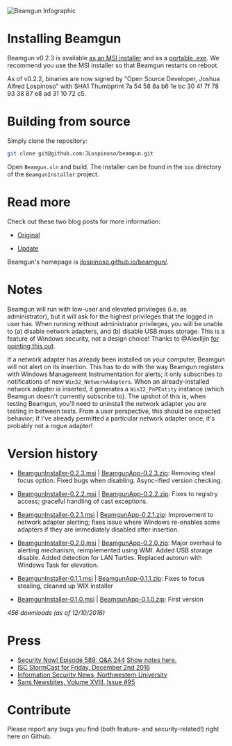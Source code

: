 ![Beamgun Infographic](https://github.com/JLospinoso/beamgun/raw/master/Readme.png)

Installing Beamgun
==

Beamgun v0.2.3 is available
[as an MSI installer](https://s3.amazonaws.com/net.lospi.beamgun/BeamgunInstaller-0.2.3.msi)
and as a [portable .exe](https://s3.amazonaws.com/net.lospi.beamgun/BeamgunApp-0.2.3.zip).
We recommend you use the MSI installer so that Beamgun restarts
on reboot.

As of v0.2.2, binaries are now signed by "Open Source Developer, Joshua Alfred Lospinoso" with SHA1 Thumbprint 7a 54 58 8a b6 1e bc 30 4f 7f 78 93 38 87 e8 ad 31 10 72 c5.

Building from source
==

Simply clone the repository:
```sh
git clone git@github.com:JLospinoso/beamgun.git
```

Open `Beamgun.sln` and build. The installer can be found in the `bin` directory of the `BeamgunInstaller` project.

Read more
==

Check out these two blog posts for more information:

* [Original](https://jlospinoso.github.io/infosec/usb%20rubber%20ducky/c%23/clr/wpf/.net/security/2016/11/15/usb-rubber-ducky-defeat.html)

* [Update](https://jlospinoso.github.io/infosec/usb%20rubber%20ducky/lan%20turtle/c%23/clr/wpf/.net/security/2016/11/30/beamgun-update-poison-tap.html)

Beamgun's homepage is [jlospinoso.github.io/beamgun/](https://jlospinoso.github.io/beamgun//).

Notes
==
Beamgun will run with low-user and elevated privileges (i.e. as administrator), but it will ask for the highest privileges that the logged in user has. When running without administrator privileges, you will be unable to (a) disable network adapters, and (b) disable USB mass storage. This is a feature of Windows security, not a design choice! Thanks to @AlexIljin [for pointing this out](https://github.com/JLospinoso/beamgun/issues/7).

If a network adapter has already been installed on your computer, Beamgun will not alert on its insertion. This has to do with the way Beamgun registers with Windows Management Instrumentation for alerts; it only subscribes to notifications of new `Win32_NetworkAdapters`. When an already-installed network adapter is inserted, it generates a `Win32_PnPEntity` instance (which Beamgun doesn't currently subscribe to). The upshot of this is, when testing Beamgun, you'll need to uninstall the network adapter you are testing in between tests. From a user perspective, this should be expected behavior; if I've already permitted a particular network adapter once, it's probably not a rogue adapter!

Version history
==
* [BeamgunInstaller-0.2.3.msi](https://s3.amazonaws.com/net.lospi.beamgun/BeamgunInstaller-0.2.3.msi) | [BeamgunApp-0.2.3.zip](https://s3.amazonaws.com/net.lospi.beamgun/BeamgunApp-0.2.3.zip): Removing steal focus option. Fixed bugs when disabling. Async-ified version checking.

* [BeamgunInstaller-0.2.2.msi](https://s3.amazonaws.com/net.lospi.beamgun/BeamgunInstaller-0.2.2.msi) | [BeamgunApp-0.2.2.zip](https://s3.amazonaws.com/net.lospi.beamgun/BeamgunApp-0.2.2.zip): Fixes to registry access; graceful handling of cast exceptions.

* [BeamgunInstaller-0.2.1.msi](https://s3.amazonaws.com/net.lospi.beamgun/BeamgunInstaller-0.2.1.msi) | [BeamgunApp-0.2.1.zip](https://s3.amazonaws.com/net.lospi.beamgun/BeamgunApp-0.2.1.zip): Improvement to network adapter alerting; fixes issue where Windows re-enables some adapters if they are immediately disabled after insertion.

* [BeamgunInstaller-0.2.0.msi](https://s3.amazonaws.com/net.lospi.beamgun/BeamgunInstaller-0.2.0.msi) | [BeamgunApp-0.2.0.zip](https://s3.amazonaws.com/net.lospi.beamgun/BeamgunApp-0.2.0.zip): Major overhaul to alerting mechanism, reimplemented using WMI. Added USB storage disable. Added detection for LAN Turtles. Replaced autorun with Windows Task for elevation.

* [BeamgunInstaller-0.1.1.msi](https://s3.amazonaws.com/net.lospi.beamgun/BeamgunInstaller-0.1.1.msi) | [BeamgunApp-0.1.1.zip](https://s3.amazonaws.com/net.lospi.beamgun/BeamgunApp-0.1.1.zip): Fixes to focus stealing, cleaned up WIX installer

* [BeamgunInstaller-0.1.0.msi](https://s3.amazonaws.com/net.lospi.beamgun/BeamgunInstaller-0.1.0.msi) | [BeamgunApp-0.1.0.zip](https://s3.amazonaws.com/net.lospi.beamgun/BeamgunApp-0.1.0.zip): First version

_456 downloads (as of 12/10/2016)_

Press
==
* [Security Now! Episode 589: Q&A 244](https://www.grc.com/securitynow.htm) [Show notes here.](https://www.grc.com/sn/SN-589-Notes.pdf)
* [ISC StormCast for Friday, December 2nd 2016](https://isc.sans.edu/podcastdetail.html)
* [Information Security News, Northwestern University](https://www.youtube.com/watch?v=Jb2dK8j94UI&feature=youtu.be)
* [Sans Newsbites, Volume XVIII, Issue #95](https://www.sans.org/newsletters/newsbites/xviii/95?utm_medium=Social&utm_source=Twitter&utm_content=SM_NB_xviii_95&utm_campaign=Newbites)

Contribute
==

Please report any bugs you find (both feature- and security-related!) right
here on Github.
